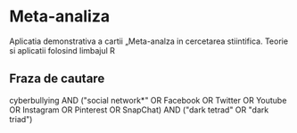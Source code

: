# Meta-analiza
Aplicatia demonstrativa a cartii „Meta-analza in cercetarea stiintifica. Teorie si aplicatii folosind limbajul R

## Fraza de cautare
cyberbullying AND ("social network*" OR Facebook OR Twitter OR Youtube OR Instagram OR Pinterest OR SnapChat) AND ("dark tetrad" OR "dark triad")

